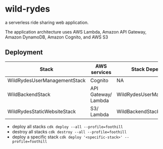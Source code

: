 # wild-rydes

a serverless ride sharing web application.

The application architecture uses AWS Lambda, Amazon API Gateway, Amazon DynamoDB, Amazon Cognito, and AWS S3

## Deployment

| Stack                        | AWS services        | Stack Dependencies           |
| ---------------------------- | ------------------- | ---------------------------- |
| WildRydesUserManagementStack | Cognito             | NA                           |
| WildBackendStack             | API Gateway/ Lambda | WildRydesUserManagementStack |
| WildRydesStaticWebsiteStack  | S3/ Lambda          | WildBackendStack             |

- deploy all stacks `cdk deploy --all --profile=foothill`
- destroy all stacks `cdk destroy --all --profile=foothill`
- deploy <specific-stack> a specific stack `cdk deploy '<specific-stack>' --profile=foothill`
